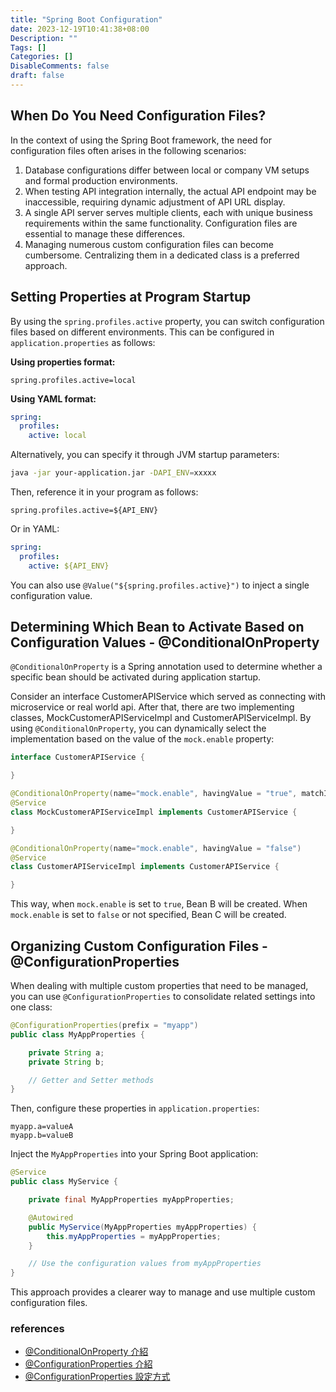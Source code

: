 ```yaml
---
title: "Spring Boot Configuration"
date: 2023-12-19T10:41:38+08:00
Description: ""
Tags: []
Categories: []
DisableComments: false
draft: false
---
```

## When Do You Need Configuration Files?

In the context of using the Spring Boot framework, the need for configuration files often arises in the following scenarios:

1. Database configurations differ between local or company VM setups and formal production environments.
2. When testing API integration internally, the actual API endpoint may be inaccessible, requiring dynamic adjustment of API URL display.
3. A single API server serves multiple clients, each with unique business requirements within the same functionality. Configuration files are essential to manage these differences.
4. Managing numerous custom configuration files can become cumbersome. Centralizing them in a dedicated class is a preferred approach.

## Setting Properties at Program Startup

By using the `spring.profiles.active` property, you can switch configuration files based on different environments. This can be configured in `application.properties` as follows:

**Using properties format:**
```properties
spring.profiles.active=local
```

**Using YAML format:**
```yaml
spring:
  profiles:
    active: local
```

Alternatively, you can specify it through JVM startup parameters:

```bash
java -jar your-application.jar -DAPI_ENV=xxxxx
```

Then, reference it in your program as follows:

```properties
spring.profiles.active=${API_ENV}
```

Or in YAML:

```yaml
spring:
  profiles:
    active: ${API_ENV}
```

You can also use `@Value("${spring.profiles.active}")` to inject a single configuration value.

## Determining Which Bean to Activate Based on Configuration Values - @ConditionalOnProperty

`@ConditionalOnProperty` is a Spring annotation used to determine whether a specific bean should be activated during application startup.

Consider an interface CustomerAPIService which served as connecting with microservice or real world api. After that, there are two implementing classes, MockCustomerAPIServiceImpl and CustomerAPIServiceImpl. By using `@ConditionalOnProperty`, you can dynamically select the implementation based on the value of the `mock.enable` property:

```java
interface CustomerAPIService {

}

@ConditionalOnProperty(name="mock.enable", havingValue = "true", matchIfMissing = false)
@Service
class MockCustomerAPIServiceImpl implements CustomerAPIService {

}

@ConditionalOnProperty(name="mock.enable", havingValue = "false")
@Service
class CustomerAPIServiceImpl implements CustomerAPIService {

}
```

This way, when `mock.enable` is set to `true`, Bean B will be created. When `mock.enable` is set to `false` or not specified, Bean C will be created.

## Organizing Custom Configuration Files - @ConfigurationProperties

When dealing with multiple custom properties that need to be managed, you can use `@ConfigurationProperties` to consolidate related settings into one class:

```java
@ConfigurationProperties(prefix = "myapp")
public class MyAppProperties {

    private String a;
    private String b;

    // Getter and Setter methods
}
```

Then, configure these properties in `application.properties`:

```properties
myapp.a=valueA
myapp.b=valueB
```

Inject the `MyAppProperties` into your Spring Boot application:

```java
@Service
public class MyService {

    private final MyAppProperties myAppProperties;

    @Autowired
    public MyService(MyAppProperties myAppProperties) {
        this.myAppProperties = myAppProperties;
    }

    // Use the configuration values from myAppProperties
}
```

This approach provides a clearer way to manage and use multiple custom configuration files.

### references
- [@ConditionalOnProperty 介紹](https://medium.com/@erayaraz10/conditional-configuration-in-spring-boot-with-conditionalonproperty-207a5104c8bd)
- [@ConfigurationProperties 介紹](https://www.baeldung.com/configuration-properties-in-spring-boot)
- [@ConfigurationProperties 設定方式](https://spring.hhui.top/spring-blog/2021/01/17/210117-SpringBoot%E7%B3%BB%E5%88%97ConfigurationProperties%E9%85%8D%E7%BD%AE%E7%BB%91%E5%AE%9A%E4%B8%AD%E9%82%A3%E4%BA%9B%E4%BD%A0%E4%B8%8D%E7%9F%A5%E9%81%93%E7%9A%84%E4%BA%8B%E6%83%85/)